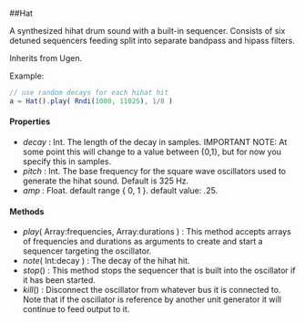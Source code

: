 ##Hat

A synthesized hihat drum sound with a built-in sequencer. Consists of six detuned sequencers feeding split into separate bandpass and hipass filters.

Inherits from Ugen.

Example:
```javascript
// use random decays for each hihat hit  
a = Hat().play( Rndi(1000, 11025), 1/8 )	
```
#### Properties

* _decay_ : Int. The length of the decay in samples. IMPORTANT NOTE: At some point this will change to a value between {0,1}, but for now you specify this in samples.
* _pitch_ : Int. The base frequency for the square wave oscillators used to generate the hihat sound. Default is 325 Hz.
* _amp_ : Float. default range { 0, 1 }. default value: .25.

#### Methods

* _play_( Array:frequencies, Array:durations ) : This method accepts arrays of frequencies and durations as arguments to create and start a sequencer targeting the oscillator. 
* _note_( Int:decay ) : The decay of the hihat hit. 
* _stop_() : This method stops the sequencer that is built into the oscillator if it has been started.
* _kill_() : Disconnect the oscillator from whatever bus it is connected to. Note that if the oscillator is reference by another unit generator it will continue to feed output to it.
